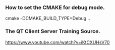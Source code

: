 ### How to set the CMAKE for debug mode.
cmake -DCMAKE_BUILD_TYPE=Debug ..

### The QT Client Server Training Source.
https://www.youtube.com/watch?v=iKtCXUHsV70